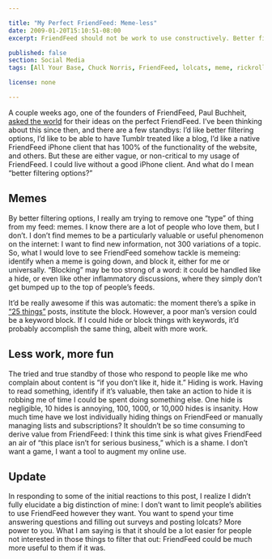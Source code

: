 ```yaml
---

title: "My Perfect FriendFeed: Meme-less"
date: 2009-01-20T15:10:51-08:00
excerpt: FriendFeed should not be work to use constructively. Better filtering tools, and more predictive tools, would elevate FriendFeed beyond the goof-off place it is today.

published: false
section: Social Media
tags: [All Your Base, Chuck Norris, FriendFeed, lolcats, meme, rickroll, commentary]

license: none

---
```


A couple weeks ago, one of the founders of FriendFeed, Paul Buchheit, [asked the world][1] for their ideas on the perfect FriendFeed. I’ve been thinking about this since then, and there are a few standbys: I’d like better filtering options, I’d like to be able to have Tumblr treated like a blog, I’d like a native FriendFeed iPhone client that has 100% of the functionality of the website, and others. But these are either vague, or non-critical to my usage of FriendFeed. I could live without a good iPhone client. And what do I mean “better filtering options?”

## Memes

By better filtering options, I really am trying to remove one “type” of thing from my feed: memes. I know there are a lot of people who love them, but I don’t. I don’t find memes to be a particularly valuable or useful phenomenon on the internet: I want to find new information, not 300 variations of a topic. So, what I would love to see FriendFeed somehow tackle is memeing: identify when a meme is going down, and block it, either for me or universally. “Blocking” may be too strong of a word: it could be handled like a hide, or even like other inflammatory discussions, where they simply don’t get bumped up to the top of people’s feeds.

It’d be really awesome if this was automatic: the moment there’s a spike in [“25 things”][2] posts, institute the block. However, a poor man’s version could be a keyword block. If I could hide or block things with keywords, it’d probably accomplish the same thing, albeit with more work.

## Less work, more fun

The tried and true standby of those who respond to people like me who complain about content is “if you don’t like it, hide it.” Hiding is work. Having to read something, identify if it’s valuable, then take an action to hide it is robbing me of time I could be spent doing something else. One hide is negligible, 10 hides is annoying, 100, 1000, or 10,000 hides is insanity. How much time have we lost individually hiding things on FriendFeed or manually managing lists and subscriptions? It shouldn’t be so time consuming to derive value from FriendFeed: I think this time sink is what gives FriendFeed an air of “this place isn’t for serious business,” which is a shame. I don’t want a game, I want a tool to augment my online use.

## Update

In responding to some of the initial reactions to this post, I realize I didn’t fully elucidate a big distinction of mine: I don’t want to limit people’s abilities to use FriendFeed however they want. You want to spend your time answering questions and filling out surveys and posting lolcats? More power to you. What I am saying is that it should be a lot easier for people not interested in those things to filter that out: FriendFeed could be much more useful to them if it was.

[1]: http://paulbuchheit.blogspot.com/2009/01/overnight-success-takes-long-time.html "Overnight success takes a long time"
[2]: http://friendfeed.com/search?q=%2225+things%22 "FriendFeed search for “25 things”"
